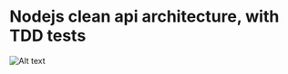 # Nodejs clean api architecture, with TDD tests
![Alt text](https://nextsoftware.io/files/images/logos/main/nodejs-logo.png)
